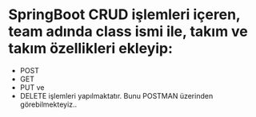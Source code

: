 # SpringBoot CRUD işlemleri içeren, team adında class ismi ile, takım ve takım özellikleri ekleyip:
- POST
- GET
- PUT ve
- DELETE işlemleri yapılmaktatır. Bunu POSTMAN üzerinden görebilmekteyiz..

